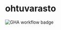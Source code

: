 # ohtuvarasto


![GHA workflow badge](https://github.com/ankkalampi/ohtuvarasto/workflows/CI/badge.svg)
